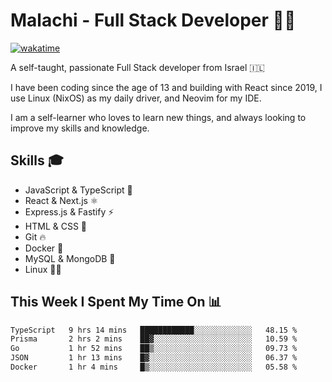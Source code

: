 # Malachi - Full Stack Developer 🚀🔥
[![wakatime](https://wakatime.com/badge/user/112ec769-e669-4b78-a46f-cf4343930741.svg)](https://wakatime.com/@112ec769-e669-4b78-a46f-cf4343930741)

A self-taught, passionate Full Stack developer from Israel 🇮🇱

I have been coding since the age of 13 and building with React since 2019, I use Linux (NixOS) as my daily driver, and Neovim for my IDE.

I am a self-learner who loves to learn new things, and always looking to improve my skills and knowledge.

## Skills 🎓
- JavaScript & TypeScript 💎
- React & Next.js ⚛️
- Express.js & Fastify ⚡️
- HTML & CSS 🎨
- Git 🔥
- Docker 🐳
- MySQL & MongoDB 💾
- Linux 👨‍💻

## This Week I Spent My Time On 📊
<!--START_SECTION:waka-->

```txt
TypeScript   9 hrs 14 mins   ████████████░░░░░░░░░░░░░   48.15 %
Prisma       2 hrs 2 mins    ██▓░░░░░░░░░░░░░░░░░░░░░░   10.59 %
Go           1 hr 52 mins    ██▒░░░░░░░░░░░░░░░░░░░░░░   09.73 %
JSON         1 hr 13 mins    █▓░░░░░░░░░░░░░░░░░░░░░░░   06.37 %
Docker       1 hr 4 mins     █▒░░░░░░░░░░░░░░░░░░░░░░░   05.58 %
```

<!--END_SECTION:waka-->

